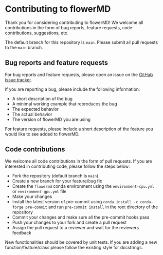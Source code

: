# Contributing to flowerMD

Thank you for considering contributing to flowerMD! We welcome all contributions
in the form of bug reports, feature requests, code contributions, suggestions, etc.

The default branch for this repository is `main`. Please submit all pull requests
to the `main` branch.

## Bug reports and feature requests
For bug reports and feature requests, please open an issue on the
[GitHub issue tracker](https://github.com/cmelab/flowerMD/issues).

If you are reporting a bug, please include the following information:
- A short description of the bug
- A minimal working example that reproduces the bug
- The expected behavior
- The actual behavior
- The version of flowerMD you are using

For feature requests, please include a short description of the feature you would
like to see added to flowerMD.

## Code contributions
We welcome all code contributions in the form of pull requests. If you are
interested in contributing code, please follow the steps below:
- Fork the repository (default branch is `main`)
- Create a new branch for your feature/bug fix
- Create the `flowermd` conda environment using the `environment-cpu.yml` or `environment-gpu.yml` file
- Make your changes
- Install the latest version of pre-commit using `conda install -c conda-forge pre-commit` and run `pre-commit install` in the root directory of the repository
- Commit your changes and make sure all the pre-commit hooks pass
- Push your changes to your fork and create a pull request
- Assign the pull request to a reviewer and wait for the reviewers feedback

New functionalities should be covered by unit tests. If you are adding a new
function/feature/class please follow the existing style for docstrings.
